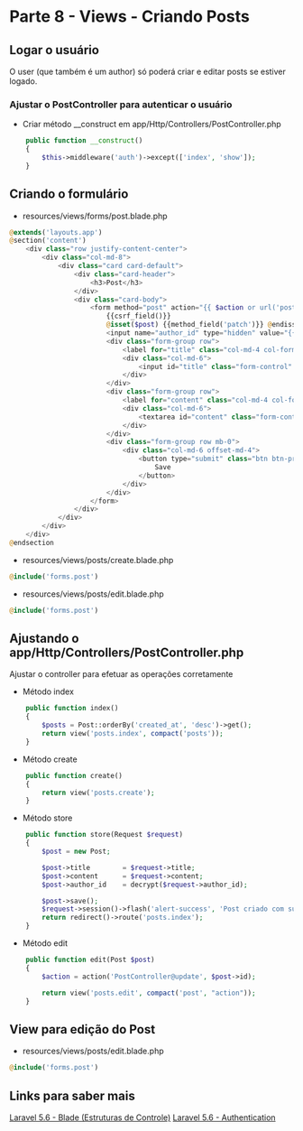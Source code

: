 # Parte 8 - Views - Criando Posts

## Logar o usuário
O user (que também é um author) só poderá criar e editar posts se estiver logado.

### Ajustar o PostController para autenticar o usuário
- Criar método __construct em app/Http/Controllers/PostController.php
```php
    public function __construct()
    {
        $this->middleware('auth')->except(['index', 'show']);
    }
```

## Criando o formulário
- resources/views/forms/post.blade.php
```php
@extends('layouts.app')
@section('content')
    <div class="row justify-content-center">
        <div class="col-md-8">
            <div class="card card-default">
                <div class="card-header">
                    <h3>Post</h3>
                </div>
                <div class="card-body">
                    <form method="post" action="{{ $action or url('posts') }}">
                        {{csrf_field()}}
                        @isset($post) {{method_field('patch')}} @endisset
                        <input name="author_id" type="hidden" value="{{ encrypt(Auth::User()->author->id) }}">
                        <div class="form-group row">
                            <label for="title" class="col-md-4 col-form-label text-md-right">Title</label>
                            <div class="col-md-6">
                                <input id="title" class="form-control" name="title" type="text" value="{{ $post->title or ''}}">
                            </div>
                        </div>
                        <div class="form-group row">
                            <label for="content" class="col-md-4 col-form-label text-md-right">Content</label>
                            <div class="col-md-6">
                                <textarea id="content" class="form-control" name="content">{{ $post->content or '' }}</textarea>
                            </div>
                        </div>
                        <div class="form-group row mb-0">
                            <div class="col-md-6 offset-md-4">
                                <button type="submit" class="btn btn-primary">
                                    Save
                                </button>
                            </div>
                        </div>
                    </form>
                </div>
            </div>
        </div>
    </div>
@endsection
```

- resources/views/posts/create.blade.php
```php
@include('forms.post')
```

- resources/views/posts/edit.blade.php
```php
@include('forms.post')
```

## Ajustando o app/Http/Controllers/PostController.php
Ajustar o controller para efetuar as operações corretamente
- Método index
```php
    public function index()
    {
        $posts = Post::orderBy('created_at', 'desc')->get();
        return view('posts.index', compact('posts'));
    }
```
- Método create
```php
    public function create()
    {
        return view('posts.create');
    }
```
- Método store
```php
    public function store(Request $request)
    {
        $post = new Post;

        $post->title        = $request->title;
        $post->content      = $request->content;
        $post->author_id    = decrypt($request->author_id);

        $post->save();
        $request->session()->flash('alert-success', 'Post criado com sucesso!');
        return redirect()->route('posts.index');
    }
```
- Método edit
```php
    public function edit(Post $post)
    {
        $action = action('PostController@update', $post->id);

        return view('posts.edit', compact('post', "action"));
    }
```

## View para edição do Post
- resources/views/posts/edit.blade.php
```php
@include('forms.post')
```

## Links para saber mais
[Laravel 5.6 - Blade (Estruturas de Controle)](https://laravel.com/docs/5.6/blade#control-structures)
[Laravel 5.6 - Authentication](https://laravel.com/docs/5.6/authentication)

